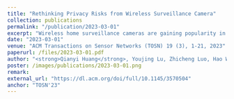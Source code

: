 ```yaml
---
title: "Rethinking Privacy Risks from Wireless Surveillance Camera"
collection: publications
permalink: "/publication/2023-03-01"
excerpt: "Wireless home surveillance cameras are gaining popularity in elderly/baby care and burglary detection in an effort to make our life safer than ever before. However, even though the camera’s traffic is encrypted, attackers can still infer what the residents are doing at home. Although this security loophole has been reported, it does not attract much attention from the public, as it requires the attacker to be in close proximity to the camera and have some prior knowledge about the victims. Due to these requirements, the attacker has a low chance of success in the real world. In this article, we argue that the capability of attackers has been greatly underestimated. First, the attacker can leverage the characteristics of video transport protocols to recover the metadata of missing packets. Second, the attacker can build the inference model using the public datasets and adapt the model to the real traffic. "
date: "2023-03-01"
venue: "ACM Transactions on Sensor Networks (TOSN) 19 (3), 1-21, 2023"
paperurl: /files/2023-03-01.pdf
author: "<strong>Qianyi Huang</strong>, Youjing Lu, Zhicheng Luo, Hao Wang, Fan Wu, Guihai Chen, Qian Zhang"
poster: /images/publications/2023-03-01.png
remark:
external_url: "https://dl.acm.org/doi/full/10.1145/3570504"
anchor: "TOSN'23"
---
```

